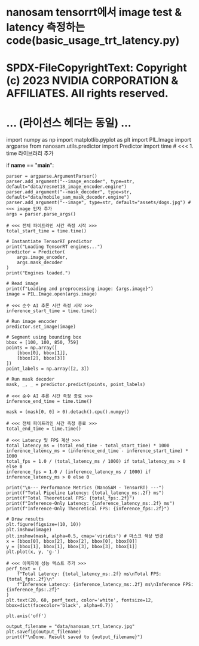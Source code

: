 # nanosam tensorrt에서 image test & latency 측정하는 code(basic_usage_trt_latency.py)

# SPDX-FileCopyrightText: Copyright (c) 2023 NVIDIA CORPORATION & AFFILIATES. All rights reserved.
# ... (라이선스 헤더는 동일) ...

import numpy as np
import matplotlib.pyplot as plt
import PIL.Image
import argparse
from nanosam.utils.predictor import Predictor
import time # <<< 1. time 라이브러리 추가

if __name__ == "__main__":

    parser = argparse.ArgumentParser()
    parser.add_argument("--image_encoder", type=str, default="data/resnet18_image_encoder.engine")
    parser.add_argument("--mask_decoder", type=str, default="data/mobile_sam_mask_decoder.engine")
    parser.add_argument("--image", type=str, default="assets/dogs.jpg") # <<< image 인자 추가
    args = parser.parse_args()
    
    # <<< 전체 파이프라인 시간 측정 시작 >>>
    total_start_time = time.time()
    
    # Instantiate TensorRT predictor
    print("Loading TensorRT engines...")
    predictor = Predictor(
        args.image_encoder,
        args.mask_decoder
    )
    print("Engines loaded.")

    # Read image
    print(f"Loading and preprocessing image: {args.image}")
    image = PIL.Image.open(args.image)
    
    # <<< 순수 AI 추론 시간 측정 시작 >>>
    inference_start_time = time.time()

    # Run image encoder
    predictor.set_image(image)

    # Segment using bounding box
    bbox = [100, 100, 850, 759]
    points = np.array([
        [bbox[0], bbox[1]],
        [bbox[2], bbox[3]]
    ])
    point_labels = np.array([2, 3])

    # Run mask decoder
    mask, _, _ = predictor.predict(points, point_labels)

    # <<< 순수 AI 추론 시간 측정 종료 >>>
    inference_end_time = time.time()

    mask = (mask[0, 0] > 0).detach().cpu().numpy()

    # <<< 전체 파이프라인 시간 측정 종료 >>>
    total_end_time = time.time()

    # <<< Latency 및 FPS 계산 >>>
    total_latency_ms = (total_end_time - total_start_time) * 1000
    inference_latency_ms = (inference_end_time - inference_start_time) * 1000
    total_fps = 1.0 / (total_latency_ms / 1000) if total_latency_ms > 0 else 0
    inference_fps = 1.0 / (inference_latency_ms / 1000) if inference_latency_ms > 0 else 0

    print("\n--- Performance Metrics (NanoSAM - TensorRT) ---")
    print(f"Total Pipeline Latency: {total_latency_ms:.2f} ms")
    print(f"Total Theoretical FPS: {total_fps:.2f}")
    print(f"Inference-Only Latency: {inference_latency_ms:.2f} ms")
    print(f"Inference-Only Theoretical FPS: {inference_fps:.2f}")

    # Draw results
    plt.figure(figsize=(10, 10))
    plt.imshow(image)
    plt.imshow(mask, alpha=0.5, cmap='viridis') # 마스크 색상 변경
    x = [bbox[0], bbox[2], bbox[2], bbox[0], bbox[0]]
    y = [bbox[1], bbox[1], bbox[3], bbox[3], bbox[1]]
    plt.plot(x, y, 'g-')
    
    # <<< 이미지에 성능 텍스트 추가 >>>
    perf_text = (
        f"Total Latency: {total_latency_ms:.2f} ms\nTotal FPS: {total_fps:.2f}\n"
        f"Inference Latency: {inference_latency_ms:.2f} ms\nInference FPS: {inference_fps:.2f}"
    )
    plt.text(20, 60, perf_text, color='white', fontsize=12, bbox=dict(facecolor='black', alpha=0.7))
    
    plt.axis('off')
    
    output_filename = "data/nanosam_trt_latency.jpg"
    plt.savefig(output_filename)
    print(f"\nDone. Result saved to {output_filename}")
